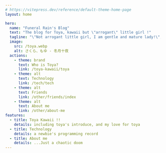 ```yaml
---
# https://vitepress.dev/reference/default-theme-home-page
layout: home

hero:
  name: "Funeral Rain's Blog"
  text: "The blog for Toya, kawaii but \"arrogant\" little girl !"
  tagline: "\"Not arrogant little girl, I am gentle and mature lady!\", Toya shout at me (LoL "
  image:
    src: /toya.webp
    alt: さくら、もゆ - 冬月十夜 
  actions:
    - theme: brand
      text: Who is Toya? 
      link: /toya-kawaii/toya
    - theme: alt
      text: Technology 
      link: /tech/tech
    - theme: alt
      text: Friends
      link: /other/friends/index
    - theme: alt
      text: About me
      link: /other/about-me
features:
  - title: Toya Kawaii !!
    details: including toya's introduce, and my love for toya
  - title: Technology
    details: a newbie's programming record
  - title: About me
    details: ...Just a chaotic doom
---
```


